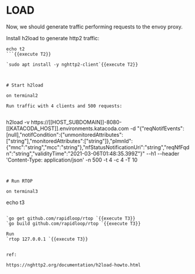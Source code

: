 # LOAD
Now, we should generate traffic performing requests to the envoy proxy.

Install h2load to generate http2 traffic:

```
echo t2
```{{execute T2}}

`sudo apt install -y nghttp2-client`{{execute T2}}



# Start h2load

on terminal2

Run traffic with 4 clients and 500 requests:


```
h2load -v https://[[HOST_SUBDOMAIN]]-8080-[[KATACODA_HOST]].environments.katacoda.com -d "{\"reqNotifEvents\":[null],\"notifCondition\":{\"unmonitoredAttributes\":[\"string\"],\"monitoredAttributes\":[\"string\"]},\"plmnId\":{\"mnc\":\"string\",\"mcc\":\"string\"},\"nfStatusNotificationUri\":\"string\",\"reqNfFqdn\":\"string\",\"validityTime\":\"2021-03-06T01:48:35.399Z\"}" --h1 --header 'Content-Type: application/json' -n 500 -t 4 -c 4 -T 10
```{{execute T2}}


# Run RTOP

on terminal3
```
echo t3
```{{execute T3}}

`go get github.com/rapidloop/rtop `{{execute T3}}
`go build github.com/rapidloop/rtop `{{execute T3}}

Run
`rtop 127.0.0.1 `{{execute T3}}


ref:

https://nghttp2.org/documentation/h2load-howto.html
